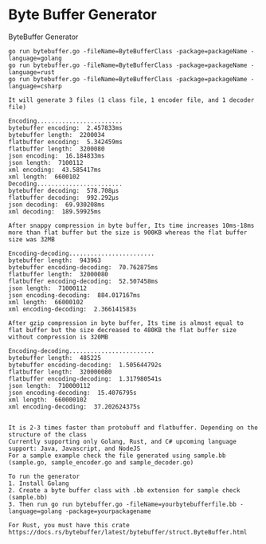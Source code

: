 # Byte Buffer Generator
ByteBuffer Generator

    go run bytebuffer.go -fileName=ByteBufferClass -package=packageName -language=golang
    go run bytebuffer.go -fileName=ByteBufferClass -package=packageName -language=rust
    go run bytebuffer.go -fileName=ByteBufferClass -package=packageName -language=csharp
    
    It will generate 3 files (1 class file, 1 encoder file, and 1 decoder file)
    
    Encoding........................
    bytebuffer encoding:  2.457833ms
    bytebuffer length:  2200034
    flatbuffer encoding:  5.342459ms
    flatbuffer length:  3200080
    json encoding:  16.184833ms
    json length:  7100112
    xml encoding:  43.585417ms
    xml length:  6600102
    Decoding........................
    bytebuffer decoding:  578.708µs
    flatbuffer decoding:  992.292µs
    json decoding:  69.930208ms
    xml decoding:  189.59925ms

    After snappy compression in byte buffer, Its time increases 10ms-18ms more than flat buffer but the size is 900KB whereas the flat buffer size was 32MB
    
    Encoding-decoding........................
    bytebuffer length:  943963
    bytebuffer encoding-decoding:  70.762875ms
    flatbuffer length:  32000080
    flatbuffer encoding-decoding:  52.507458ms
    json length:  71000112
    json encoding-decoding:  884.017167ms
    xml length:  66000102
    xml encoding-decoding:  2.366141583s

    After gzip compression in byte buffer, Its time is almost equal to flat buffer but the size decreased to 480KB the flat buffer size without compression is 320MB
    
    Encoding-decoding........................
    bytebuffer length:  485225
    bytebuffer encoding-decoding:  1.505644792s
    flatbuffer length:  320000080
    flatbuffer encoding-decoding:  1.317980541s
    json length:  710000112
    json encoding-decoding:  15.4076795s
    xml length:  660000102
    xml encoding-decoding:  37.202624375s

    
    It is 2-3 times faster than protobuff and flatbuffer. Depending on the structure of the class
    Currently supporting only Golang, Rust, and C# upcoming language support: Java, Javascript, and NodeJS
    For a sample example check the file generated using sample.bb (sample.go, sample_encoder.go and sample_decoder.go)

    To run the generator
    1. Install Golang
    2. Create a byte buffer class with .bb extension for sample check (sample.bb)
    3. Then run go run bytebuffer.go -fileName=yourbytebufferfile.bb -language=golang -package=yourpackagename

    For Rust, you must have this crate
    https://docs.rs/bytebuffer/latest/bytebuffer/struct.ByteBuffer.html

